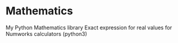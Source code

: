# Mathematics
My Python Mathematics library
Exact expression for real values for Numworks calculators (python3)
